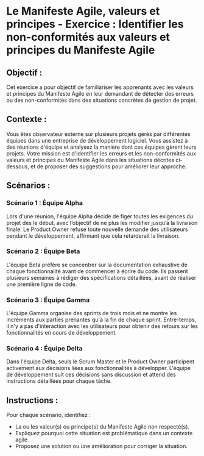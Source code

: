 # Le Manifeste Agile, valeurs et principes - Exercice : Identifier les non-conformités aux valeurs et principes du Manifeste Agile

## Objectif :

Cet exercice a pour objectif de familiariser les apprenants avec les valeurs et principes du Manifeste Agile en leur
demandant de détecter des erreurs ou des non-conformités dans des situations concrètes de gestion de projet.

## Contexte :

Vous êtes observateur externe sur plusieurs projets gérés par différentes équipes dans une entreprise de développement
logiciel. Vous assistez à des réunions d'équipe et analysez la manière dont ces équipes gèrent leurs projets. Votre
mission est d'identifier les erreurs et les non-conformités aux valeurs et principes du Manifeste Agile dans les
situations décrites ci-dessous, et de proposer des suggestions pour améliorer leur approche.

## Scénarios :

### Scénario 1 : Équipe Alpha

Lors d'une réunion, l'équipe Alpha décide de figer toutes les exigences du projet dès le début, avec l’objectif de ne
plus les modifier jusqu’à la livraison finale. Le Product Owner refuse toute nouvelle demande des utilisateurs pendant
le développement, affirmant que cela retarderait la livraison.

### Scénario 2 : Équipe Beta

L'équipe Beta préfère se concentrer sur la documentation exhaustive de chaque fonctionnalité avant de commencer à écrire
du code. Ils passent plusieurs semaines à rédiger des spécifications détaillées, avant de réaliser une première ligne de
code.

### Scénario 3 : Équipe Gamma

L'équipe Gamma organise des sprints de trois mois et ne montre les incréments aux parties prenantes qu'à la fin de
chaque sprint. Entre-temps, il n'y a pas d'interaction avec les utilisateurs pour obtenir des retours sur les
fonctionnalités en cours de développement.

### Scénario 4 : Équipe Delta

Dans l'équipe Delta, seuls le Scrum Master et le Product Owner participent activement aux décisions liées aux
fonctionnalités à développer. L'équipe de développement suit ces décisions sans discussion et attend des instructions
détaillées pour chaque tâche.

## Instructions :

Pour chaque scénario, identifiez :

- La ou les valeur(s) ou principe(s) du Manifeste Agile non respecté(s).
- Expliquez pourquoi cette situation est problématique dans un contexte agile.
- Proposez une solution ou une amélioration pour corriger la situation.
